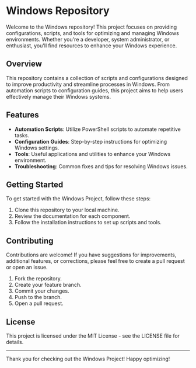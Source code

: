 # Windows Repository

Welcome to the Windows repository! This project focuses on providing configurations, scripts, and tools for optimizing and managing Windows environments. Whether you're a developer, system administrator, or enthusiast, you'll find resources to enhance your Windows experience.

## Overview

This repository contains a collection of scripts and configurations designed to improve productivity and streamline processes in Windows. From automation scripts to configuration guides, this project aims to help users effectively manage their Windows systems.

## Features

- **Automation Scripts**: Utilize PowerShell scripts to automate repetitive tasks.
- **Configuration Guides**: Step-by-step instructions for optimizing Windows settings.
- **Tools**: Useful applications and utilities to enhance your Windows environment.
- **Troubleshooting**: Common fixes and tips for resolving Windows issues.

## Getting Started

To get started with the Windows Project, follow these steps:

1. Clone this repository to your local machine.
2. Review the documentation for each component.
3. Follow the installation instructions to set up scripts and tools.

## Contributing

Contributions are welcome! If you have suggestions for improvements, additional features, or corrections, please feel free to create a pull request or open an issue.

1. Fork the repository.
2. Create your feature branch.
3. Commit your changes.
4. Push to the branch.
5. Open a pull request.

## License

This project is licensed under the MIT License - see the LICENSE file for details.

---

Thank you for checking out the Windows Project! Happy optimizing!

